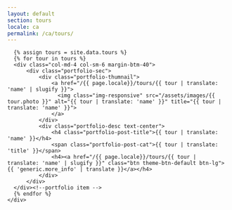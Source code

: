 ```yaml
---
layout: default
section: tours
locale: ca
permalink: /ca/tours/
---
```


<div class="space-70"></div>
<div class="container">
    <div class="row">

      {% assign tours = site.data.tours %}
      {% for tour in tours %}
      <div class="col-md-4 col-sm-6 margin-btm-40">
          <div class="portfolio-sec">
              <div class="portfolio-thumnail">
                  <a href="/{{ page.locale}}/tours/{{ tour | translate: 'name' | slugify }}">
                    <img class="img-responsive" src="/assets/images/{{ tour.photo }}" alt="{{ tour | translate: 'name' }}" title="{{ tour | translate: 'name' }}">
                  </a>
              </div>
              <div class="portfolio-desc text-center">
                  <h4 class="portfolio-post-title">{{ tour | translate: 'name' }}</h4>
                  <span class="portfolio-post-cat">{{ tour | translate: 'title' }}</span>
                  <h4><a href="/{{ page.locale}}/tours/{{ tour | translate: 'name' | slugify }}" class="btn theme-btn-default btn-lg">{{ 'generic.more_info' | translate }}</a></h4>
              </div>
          </div>
      </div><!--portfolio item -->
      {% endfor %}
    </div>
</div>
